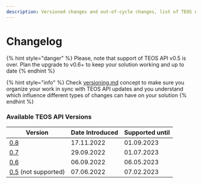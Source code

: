 ```yaml
---
description: Versioned changes and out-of-cycle changes, list of TEOS API versions
---
```


# Changelog

{% hint style="danger" %}
Please, note that support of TEOS API v0.5 is over. Plan the upgrade to v0.6+ to keep your solution working and up to date
{% endhint %}

{% hint style="info" %}
Check [versioning.md](../using-the-teos-api/versioning.md "mention") concept to make sure you organize your work in sync with TEOS API updates and you understand which influence different types of changes can have on your solution
{% endhint %}

### Available TEOS API Versions <a href="#available-graph-api-versions" id="available-graph-api-versions"></a>

| Version                        | Date Introduced | Supported until |
| ------------------------------ | --------------- | --------------- |
| [0.8](v0.8.md)                 | 17.11.2022      | 01.09.2023      |
| [0.7](v0.7.md)                 | 29.09.2022      | 01.07.2023      |
| [0.6](v0.6.md)                 | 06.09.2022      | 06.05.2023      |
| [0.5](v0.3.md) (not supported) | 07.06.2022      | 07.02.2023      |
